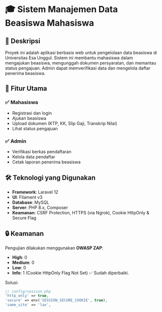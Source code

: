 # 🎓 Sistem Manajemen Data Beasiswa Mahasiswa

## 📌 Deskripsi
Proyek ini adalah aplikasi berbasis web untuk pengelolaan data beasiswa di Universitas Esa Unggul. Sistem ini membantu mahasiswa dalam mengajukan beasiswa, mengunggah dokumen persyaratan, dan memantau status pengajuan. Admin dapat memverifikasi data dan mengelola daftar penerima beasiswa.

## 🚀 Fitur Utama
### ✅ Mahasiswa
- Registrasi dan login
- Ajukan beasiswa
- Upload dokumen (KTP, KK, Slip Gaji, Transkrip Nilai)
- Lihat status pengajuan

### ✅ Admin
- Verifikasi berkas pendaftaran
- Kelola data pendaftar
- Cetak laporan penerima beasiswa

## 🛠 Teknologi yang Digunakan
- **Framework**: Laravel 12
- **UI**: Filament v3
- **Database**: MySQL
- **Server**: PHP 8.x, Composer
- **Keamanan**: CSRF Protection, HTTPS (via Ngrok), Cookie HttpOnly & Secure Flag

## 🔒 Keamanan
Pengujian dilakukan menggunakan **OWASP ZAP**:
- **High**: 0
- **Medium**: 0
- **Low**: 0
- **Info**: 1 (Cookie HttpOnly Flag Not Set) ✅ Sudah diperbaiki.

Solusi:
```php
// config/session.php
'http_only' => true,
'secure' => env('SESSION_SECURE_COOKIE', true),
'same_site' => 'lax',
